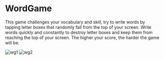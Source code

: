 # WordGame
This game challenges your vocabulary and skill, try to write words by tapping letter boxes that randomly fall from the top of your screen.
Write words quickly and constantly to destroy letter boxes and keep them from reaching the top of your screen.
The higher your score, the harder the game will be.

![wg1](https://user-images.githubusercontent.com/101339988/235871714-6ff5f86d-1bc3-4072-87e3-b43800b81931.png)
![wg2](https://user-images.githubusercontent.com/101339988/235871719-02da30f5-7a34-40a3-95fd-1fc56fe72ca0.png)
